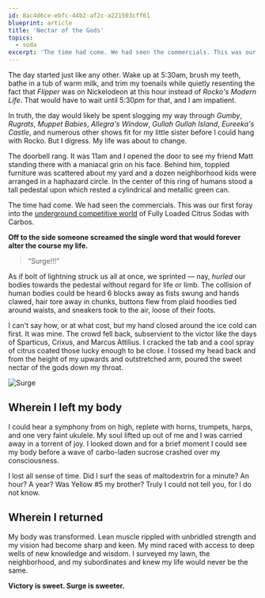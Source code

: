 ```yaml
---
id: 8ac4d6ce-ebfc-44b2-af2c-a221503cff61
blueprint: article
title: 'Nectar of the Gods'
topics:
  - soda
excerpt: 'The time had come. We had seen the commercials. This was our first foray into the underground competitive world of Surge.'
---
```

The day started just like any other. Wake up at 5:30am, brush my teeth, bathe in a tub of warm milk, and trim my toenails while quietly resenting the fact that _Flipper_ was on Nickelodeon at this hour instead of _Rocko's Modern Life_. That would have to wait until 5:30*pm* for that, and I am impatient.

In truth, the day would likely be spent slogging my way through _Gumby_, _Rugrats_, _Muppet Babies_, _Allegra's Window_, _Gullah Gullah Island_, _Eureeka's Castle_, and numerous other shows fit for my little sister before I could hang with Rocko. But I digress. My life was about to change.

The doorbell rang. It was 11am and I opened the door to see my friend Matt standing there with a maniacal grin on his face. Behind him, toppled furniture was scattered about my yard and a dozen neighborhood kids were arranged in a haphazard circle. In the center of this ring of humans stood a tall pedestal upon which rested a cylindrical and metallic green can.

The time had come. We had seen the commercials. This was our first foray into the [underground competitive world](https://www.youtube.com/watch?v=CTY8hrvFck8) of Fully Loaded Citrus Sodas with Carbos.

**Off to the side someone screamed the single word that would forever alter the course my life.**

> &ldquo;Surge!!!&rdquo;

As if bolt of lightning struck us all at once, we sprinted — nay, _hurled_ our bodies towards the pedestal without regard for life or limb. The collision of human bodies could be heard 6 blocks away as fists swung and hands clawed, hair tore away in chunks, buttons flew from plaid hoodies tied around waists, and sneakers took to the air, loose of their foots.

I can't say how, or at what cost, but my hand closed around the ice cold can first. It was mine. The crowd fell back, subservient to the victor like the days of Sparticus, Crixus, and Marcus Attilius. I cracked the tab and a cool spray of citrus coated those lucky enough to be close. I tossed my head back and from the height of my upwards and outstretched arm, poured the sweet nectar of the gods down my throat.

![Surge](/assets/content/surge.jpg)

## Wherein I left my body

I could hear a symphony from on high, replete with horns, trumpets, harps, and one very faint ukulele. My soul lifted up out of me and I was carried away in a torrent of joy. I looked down and for a brief moment I could see my body before a wave of carbo-laden sucrose crashed over my consciousness.

I lost all sense of time. Did I surf the seas of maltodextrin for a minute? An hour? A year? Was Yellow #5 my brother? Truly I could not tell you, for I do not know.

## Wherein I returned

My body was transformed. Lean muscle rippled with unbridled strength and my vision had become sharp and keen. My mind raced with access to deep wells of new knowledge and wisdom. I surveyed my lawn, the neighborhood, and my subordinates and knew my life would never be the same.

**Victory is sweet. Surge is sweeter.**
